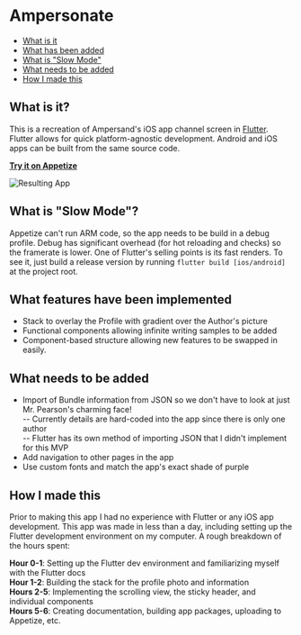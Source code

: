 # Ampersonate

* [What is it](#what-is-it)
* [What has been added](#what-has-been-added)
* [What is "Slow Mode"](#what-is-slow-mode)
* [What needs to be added](#what-needs-to-be-added)
* [How I made this](#how-i-made-this)

## What is it?

This is a recreation of Ampersand's iOS app channel screen in [Flutter](https://flutter.io).
Flutter allows for quick platform-agnostic development. Android and iOS apps can be built from the same source code.

**[Try it on Appetize](https://appetize.io/app/2afcujrh0215k2rqq787b1r2e4?device=iphone6s&scale=75&orientation=portrait&osVersion=11.1)**

![Resulting App](./Result.gif)

## What is "Slow Mode"?

Appetize can't run ARM code, so the app needs to be build in a debug profile. Debug has significant overhead (for hot reloading and checks) so the framerate is lower.
One of Flutter's selling points is its fast renders. To see it, just build a release version by running `flutter build [ios/android]` at the project root.

## What features have been implemented

* Stack to overlay the Profile with gradient over the Author's picture
* Functional components allowing infinite writing samples to be added
* Component-based structure allowing new features to be swapped in easily.

## What needs to be added

* Import of Bundle information from JSON so we don't have to look at just Mr. Pearson's charming face!  
  -- Currently details are hard-coded into the app since there is only one author  
  -- Flutter has its own method of importing JSON that I didn't implement for this MVP
* Add navigation to other pages in the app
* Use custom fonts and match the app's exact shade of purple

## How I made this

Prior to making this app I had no experience with Flutter or any iOS app development. This app was made in less than a day, including setting up the Flutter development environment on my computer. A rough breakdown of the hours spent:

**Hour 0-1**: Setting up the Flutter dev environment and familiarizing myself with the Flutter docs  
**Hour 1-2**: Building the stack for the profile photo and information  
**Hours 2-5**: Implementing the scrolling view, the sticky header, and individual components  
**Hours 5-6**: Creating documentation, building app packages, uploading to Appetize, etc.

